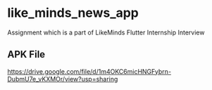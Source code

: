 # like_minds_news_app

Assignment which is a part of LikeMinds Flutter Internship Interview

## APK File
https://drive.google.com/file/d/1m4OKC6micHNGFybrn-DubmU7e_vKXMOr/view?usp=sharing